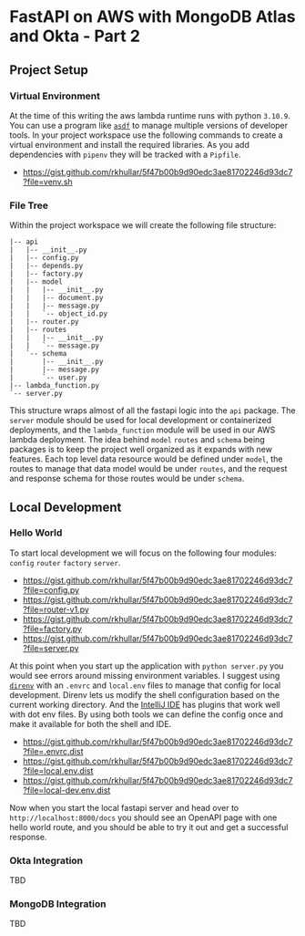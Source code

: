 # FastAPI on AWS with MongoDB Atlas and Okta - Part 2

## Project Setup
### Virtual Environment
At the time of this writing the aws lambda runtime runs with python `3.10.9`. You can use a program like [`asdf`](https://asdf-vm.com)
to manage multiple versions of developer tools. In your project workspace use the following commands to create a virtual
environment and install the required libraries. As you add dependencies with `pipenv` they will be tracked with a `Pipfile`.

- https://gist.github.com/rkhullar/5f47b00b9d90edc3ae81702246d93dc7?file=venv.sh

### File Tree
Within the project workspace we will create the following file structure:
```text
|-- api
|   |-- __init__.py
|   |-- config.py
|   |-- depends.py
|   |-- factory.py
|   |-- model
|   |   |-- __init__.py
|   |   |-- document.py
|   |   |-- message.py
|   |   `-- object_id.py
|   |-- router.py
|   |-- routes
|   |   |-- __init__.py
|   |   `-- message.py
|   `-- schema
|       |-- __init__.py
|       |-- message.py
|       `-- user.py
|-- lambda_function.py
`-- server.py
```

This structure wraps almost of all the fastapi logic into the `api` package. The `server` module should be used for local
development or containerized deployments, and the `lambda_function` module will be used in our AWS lambda deployment. The
idea behind `model` `routes` and `schema` being packages is to keep the project well organized as it expands with new
features. Each top level data resource would be defined under `model`, the routes to manage that data model would be under
`routes`, and the request and response schema for those routes would be under `schema`.

## Local Development

### Hello World

To start local development we will focus on the following four modules: `config` `router` `factory` `server`.

- https://gist.github.com/rkhullar/5f47b00b9d90edc3ae81702246d93dc7?file=config.py
- https://gist.github.com/rkhullar/5f47b00b9d90edc3ae81702246d93dc7?file=router-v1.py
- https://gist.github.com/rkhullar/5f47b00b9d90edc3ae81702246d93dc7?file=factory.py
- https://gist.github.com/rkhullar/5f47b00b9d90edc3ae81702246d93dc7?file=server.py

At this point when you start up the application with `python server.py` you would see errors around missing environment
variables. I suggest using [`direnv`](https://direnv.net) with an `.envrc` and `local.env` files to manage that config for
local development. Direnv lets us modify the shell configuration based on the current working directory. And the
[IntelliJ IDE](https://www.jetbrains.com/idea) has plugins that work well with dot env files. By using both tools we can
define the config once and make it available for both the shell and IDE.

- https://gist.github.com/rkhullar/5f47b00b9d90edc3ae81702246d93dc7?file=.envrc.dist
- https://gist.github.com/rkhullar/5f47b00b9d90edc3ae81702246d93dc7?file=local.env.dist
- https://gist.github.com/rkhullar/5f47b00b9d90edc3ae81702246d93dc7?file=local-dev.env.dist

Now when you start the local fastapi server and head over to `http://localhost:8000/docs` you should see an OpenAPI page
with one hello world route, and you should be able to try it out and get a successful response.

### Okta Integration
TBD

### MongoDB Integration
TBD
